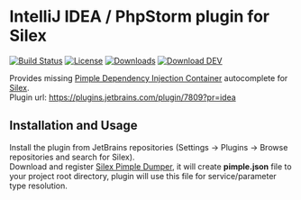 IntelliJ IDEA / PhpStorm plugin for Silex
===================
[![Build Status](http://silex.sorien.sk/badge/travis.svg)](https://travis-ci.org/Sorien/silex-idea-plugin)
[![License](http://silex.sorien.sk/badge/license.svg)](https://github.com/Sorien/silex-idea-plugin/blob/master/LICENSE)
[![Downloads](http://silex.sorien.sk/badge/downloads.svg)](https://github.com/Sorien/silex-idea-plugin/releases)
[![Download DEV](http://silex.sorien.sk/badge/plugin.svg)](http://silex.sorien.sk/download/master)

Provides missing [Pimple Dependency Injection Container](http://pimple.sensiolabs.org/) autocomplete for [Silex](http://silex.sensiolabs.org/).  
Plugin url: https://plugins.jetbrains.com/plugin/7809?pr=idea

Installation and Usage
------------
Install the plugin from JetBrains repositories (Settings → Plugins → Browse repositories and search for Silex).  
Download and register [Silex Pimple Dumper](https://github.com/Sorien/silex-pimple-dumper), it will create **pimple.json** file to your project root directory, plugin will use this file for service/parameter type resolution.
